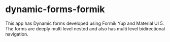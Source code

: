 # dynamic-forms-formik
This app has Dynamic forms developed using Formik Yup and Material UI 5. The forms are deeply multi level nested and also has multi level bidirectional navigation.
